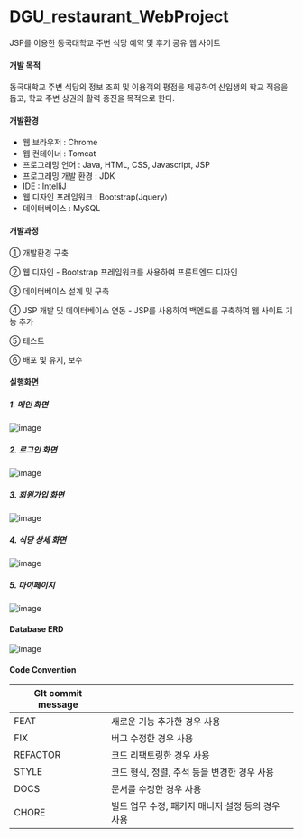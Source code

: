 # DGU_restaurant_WebProject
JSP를 이용한 동국대학교 주변 식당 예약 및 후기 공유 웹 사이트





#### 개발 목적

동국대학교 주변 식당의 정보 조회 및 이용객의 평점을 제공하여 신입생의 학교 적응을 돕고, 학교 주변 상권의 활력 증진을 목적으로 한다.





#### 개발환경 

* 웹 브라우저 : Chrome 
* 웹 컨테이너 : Tomcat 
* 프로그래밍 언어 : Java, HTML, CSS, Javascript, JSP
* 프로그래밍 개발 환경 : JDK
* IDE : IntelliJ
* 웹 디자인 프레임워크 : Bootstrap(Jquery)
* 데이터베이스 : MySQL





#### 개발과정

① 개발환경 구축

② 웹 디자인 - Bootstrap 프레임워크를 사용하여 프론트엔드 디자인

③ 데이터베이스 설계 및 구축

④ JSP 개발 및 데이터베이스 연동 - JSP를 사용하여 백엔드를 구축하여 웹 사이트 기능 추가

⑤ 테스트

⑥ 배포 및 유지, 보수





#### 실행화면

##### 1. 메인 화면

![image](https://user-images.githubusercontent.com/45346786/131139091-940d665d-3be5-488c-9af3-3372f5c83bf8.png)



##### 2. 로그인 화면

![image](https://user-images.githubusercontent.com/45346786/131139395-3a021481-391a-451a-8415-c0dfdb0d975e.png)



##### 3. 회원가입 화면

![image](https://user-images.githubusercontent.com/45346786/131139629-52d0e2a6-f2a3-4df5-8306-7cefe671136d.png)



##### 4. 식당 상세 화면

![image](https://user-images.githubusercontent.com/45346786/131140121-c54c52fa-f9d5-481f-a4a5-20bd93c72098.png)



##### 5. 마이페이지

![image](https://user-images.githubusercontent.com/45346786/131142430-84a3a33f-1369-4c6f-adcf-05d1ca2c8744.png)





#### Database ERD

![image](https://user-images.githubusercontent.com/45346786/131141179-6bd41d90-94ac-4784-9e24-4e2b19ebc203.png)





#### Code Convention

| GIt commit message |                                                   |
| ------------------ | ------------------------------------------------- |
| FEAT               | 새로운 기능 추가한 경우 사용                      |
| FIX                | 버그 수정한 경우 사용                             |
| REFACTOR           | 코드 리팩토링한 경우 사용                         |
| STYLE              | 코드 형식, 정렬, 주석 등을 변경한 경우 사용       |
| DOCS               | 문서를 수정한 경우 사용                           |
| CHORE              | 빌드 업무 수정, 패키지 매니저 설정 등의 경우 사용 |
